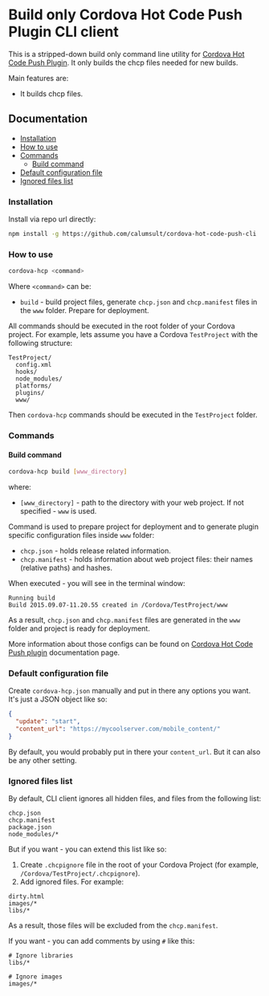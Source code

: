 # Build only Cordova Hot Code Push Plugin CLI client

This is a stripped-down build only command line utility for [Cordova Hot Code Push Plugin](https://github.com/nordnet/cordova-hot-code-push). It only builds the chcp files needed for new builds.

Main features are:
- It builds chcp files.

## Documentation

- [Installation](#installation)
- [How to use](#how-to-use)
- [Commands](#commands)
  - [Build command](#build-command)
- [Default configuration file](#default-configuration-file)
- [Ignored files list](#ignored-files-list)

### Installation

Install via repo url directly:
```sh
npm install -g https://github.com/calumsult/cordova-hot-code-push-cli
```

### How to use

```sh
cordova-hcp <command>
```

Where `<command>` can be:
- `build` - build project files, generate `chcp.json` and `chcp.manifest` files in the `www` folder. Prepare for deployment.

All commands should be executed in the root folder of your Cordova project. For example, lets assume you have a Cordova `TestProject` with the following structure:
```
TestProject/
  config.xml
  hooks/
  node_modules/
  platforms/
  plugins/
  www/
```
Then `cordova-hcp` commands should be executed in the `TestProject` folder.

### Commands

#### Build command

```sh
cordova-hcp build [www_directory]
```

where:
- `[www_directory]` - path to the directory with your web project. If not specified - `www` is used.

Command is used to prepare project for deployment and to generate plugin specific configuration files inside `www` folder:
- `chcp.json` - holds release related information.
- `chcp.manifest` - holds information about web project files: their names (relative paths) and hashes.

When executed - you will see in the terminal window:
```
Running build
Build 2015.09.07-11.20.55 created in /Cordova/TestProject/www
```

As a result, `chcp.json` and `chcp.manifest` files are generated in the `www` folder and project is ready for deployment.

More information about those configs can be found on [Cordova Hot Code Push plugin](https://github.com/nordnet/cordova-hot-code-push) documentation page.

### Default configuration file

Create `cordova-hcp.json` manually and put in there any options you want. It's just a JSON object like so:
```json
{
  "update": "start",
  "content_url": "https://mycoolserver.com/mobile_content/"
}
```

By default, you would probably put in there your `content_url`. But it can also be any other setting.

### Ignored files list

By default, CLI client ignores all hidden files, and files from the following list:
```
chcp.json
chcp.manifest
package.json
node_modules/*
```

But if you want - you can extend this list like so:

1. Create `.chcpignore` file in the root of your Cordova Project (for example, `/Cordova/TestProject/.chcpignore`).
2. Add ignored files. For example:

```
dirty.html
images/*
libs/*
```
As a result, those files will be excluded from the `chcp.manifest`.

If you want - you can add comments by using `#` like this:

```
# Ignore libraries
libs/*

# Ignore images
images/*
```